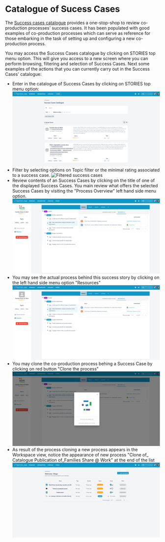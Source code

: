 # Catalogue of Sucess Cases
The [Success cases catalogue](https://demo.interlink-project.eu/stories) provides a one-stop-shop to review co-production processes' success cases. It has been populated with good examples of co-production processes which can serve as reference for those embarking in the task of setting up and configuring a new co-production process.  

You may access the Success Cases catalogue by clicking on STORIES top menu option. This will give you access to a new screen where you can perform browsing, filtering and selection of Success Cases. Next some examples of the actions that you can currently carry out in the Success Cases' catalogue:
- Enter in the catalogue of Success Cases by clicking on STORIES top menu option:
	![Success cases catalogue view](images/successcasesview-main.png)
- Filter by selecting options on Topic filter or the minimal rating associated to a success case. 
	![Filtered success cases](images/successcases-filtering.png)
- Review contents of an Success Cases by clicking on the title of one of the displayed Success Cases. You main review what offers the selected Success Cases by visiting the "Process Overview" left hand side menu option.
	![Review contents of success case](images/successcases-browsing.png)
-  You may see the actual process behind this success story by clicking on the left hand side menu option "Resources"
	![View the process details associated to a Success Case](images/succcesscases-processview.png)
-  You may clone the co-production process behing a Success Case by clicking on red button "Clone the process"
	![Clone the process behind a Success Case](images/succcesscases-processcloning.png)	
- As result of the process cloning a new process appears in the Workspace view, notice the appearance of new process "Clone of_ Catalogue Publication of_Families Share @ Work" at the end of the list
	![Cloned process from a Success Case](images/succcesscases-processcloned.png)	

